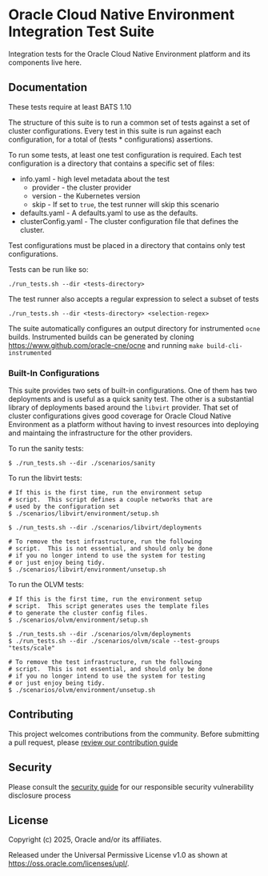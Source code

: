 # Oracle Cloud Native Environment Integration Test Suite

Integration tests for the Oracle Cloud Native Environment platform and its
components live here.

## Documentation

These tests require at least BATS 1.10

The structure of this suite is to run a common set of tests against a set of
cluster configurations.  Every test in this suite is run against each
configuration, for a total of (tests * configurations) assertions.

To run some tests, at least one test configuration is required.  Each test
configuration is a directory that contains a specific set of files:

* info.yaml - high level metadata about the test
  * provider - the cluster provider
  * version - the Kubernetes version
  * skip - If set to `true`, the test runner will skip this scenario
* defaults.yaml - A defaults.yaml to use as the defaults.
* clusterConfig.yaml - The cluster configuration file that defines the cluster.

Test configurations must be placed in a directory that contains only test
configurations.

Tests can be run like so:

`./run_tests.sh --dir <tests-directory>`

The test runner also accepts a regular expression to select a subset of tests


`./run_tests.sh --dir <tests-directory> <selection-regex>`

The suite automatically configures an output directory for instrumented `ocne`
builds.  Instrumented builds can be generated by cloning
https://www.github.com/oracle-cne/ocne and running `make build-cli-instrumented`

### Built-In Configurations

This suite provides two sets of built-in configurations.  One of them has two
deployments and is useful as a quick sanity test.  The other is a substantial
library of deployments based around the `libvirt` provider.  That set of
cluster configurations gives good coverage for Oracle Cloud Native Environment
as a platform without having to invest resources into deploying and maintaing
the infrastructure for the other providers.

To run the sanity tests:
```
$ ./run_tests.sh --dir ./scenarios/sanity
```

To run the libvirt tests:
```
# If this is the first time, run the environment setup
# script.  This script defines a couple networks that are
# used by the configuration set
$ ./scenarios/libvirt/environment/setup.sh

$ ./run_tests.sh --dir ./scenarios/libvirt/deployments

# To remove the test infrastructure, run the following
# script.  This is not essential, and should only be done
# if you no longer intend to use the system for testing
# or just enjoy being tidy.
$ ./scenarios/libvirt/environment/unsetup.sh
```

To run the OLVM tests:

```
# If this is the first time, run the environment setup
# script.  This script generates uses the template files
# to generate the cluster config files.
$ ./scenarios/olvm/environment/setup.sh

$ ./run_tests.sh --dir ./scenarios/olvm/deployments
$ ./run_tests.sh --dir ./scenarios/olvm/scale --test-groups "tests/scale"

# To remove the test infrastructure, run the following
# script.  This is not essential, and should only be done
# if you no longer intend to use the system for testing
# or just enjoy being tidy.
$ ./scenarios/olvm/environment/unsetup.sh
```


## Contributing

This project welcomes contributions from the community. Before submitting a pull request, please [review our contribution guide](./CONTRIBUTING.md)

## Security

Please consult the [security guide](./SECURITY.md) for our responsible security vulnerability disclosure process

## License

Copyright (c) 2025, Oracle and/or its affiliates.

Released under the Universal Permissive License v1.0 as shown at
<https://oss.oracle.com/licenses/upl/>.
